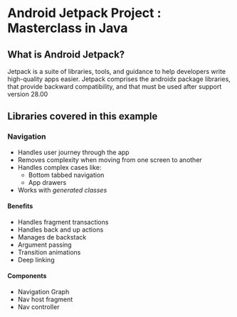 # Android Jetpack Project :  Masterclass in Java

## What is Android Jetpack?
Jetpack is a suite of libraries, tools, and guidance to help developers write high-quality apps easier.
Jetpack comprises the androidx package libraries, that provide backward compatibility, and that must be used after support version 28.00

## Libraries covered in this example
### Navigation
- Handles user journey through the app
- Removes complexity when moving from one screen to another
- Handles complex cases like:
  - Bottom tabbed navigation
  - App drawers
- Works with _generated classes_
#### Benefits
- Handles fragment transactions
- Handles back and up actions
- Manages de backstack
- Argument passing
- Transition animations
- Deep linking
#### Components
- Navigation Graph
- Nav host fragment
- Nav controller
